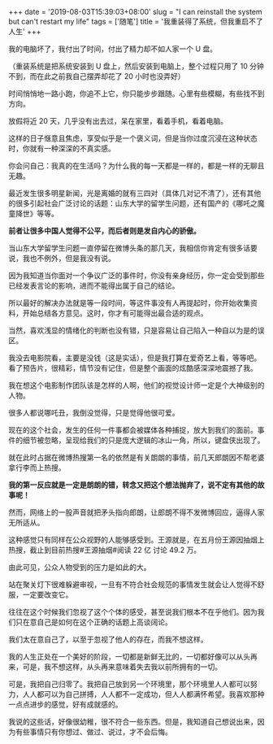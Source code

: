 +++
date = '2019-08-03T15:39:03+08:00'
slug = "I can reinstall the system but can't restart my life"
tags = ['随笔']
title = '我重装得了系统，但我重启不了人生'
+++

我的电脑坏了，我付出了时间，付出了精力却不如人家一个 U 盘。

（重装系统是把系统安装到 U 盘上，然后安装到电脑上，整个过程只用了 10 分钟不到，而在此之前我自己摆弄却花了 20 小时也没弄好）

时间悄悄地一路小跑，你追不上它，你只能步步跟随。心里有些模糊，有些找不到方向。

放假将近 20 天，几乎没有出去过，呆在家里，看着手机，看着电脑。

这样的日子惬意且焦虑，享受似乎是一个褒义词，但是当你过度沉浸在这种状态时，你就有一种深深的不真实感。

你会问自己：我真的在生活吗？为什么我的每一天都是一样的，都是一样的无聊且无趣。

最近发生很多明星新闻，光是离婚的就有三四对（具体几对记不清了），还有其他的很多引起社会广泛讨论的话题：山东大学的留学生问题，还有国产的《哪吒之魔童降世》等等。

**前者让很多中国人觉得不公平，而后者则是发自内心的骄傲。**

当山东大学留学生问题一直停留在微博头条的那几天，我相信你肯定有很多话要说，我也不例外，但是我没有说。

因为我知道当你面对一个争议广泛的事件时，你没有亲身经历，你一定会受到那些已经发表言论的影响，进而不能得出属于自己的结论。

所以最好的解决办法就是等一段时间，等这件事没有人再提起时，你开始收集资料，开始总结各方意见。这时，你才有可能得出最合适的观点。

当然，喜欢浅显的情绪化的判断也没有错，只是容易让自己陷入一种自以为是的误区。

我没去电影院看，主要是没钱（这是实话），但是我打算在爱奇艺上看，等等吧。看了预告片，很精彩，情节没有记住，但是整个画面的炫酷感深深地震撼了我。

我在想这个电影制作团队该是怎样的人啊，他们的视觉设计师一定是个大神级别的人物。

很多人都说哪吒丑，我倒没觉得，只是觉得他很可爱。

现在的这个社会，发生的任何一件事都会被媒体各种捕捉，放大到我们的面前。事件的细节被忽略，呈现给我们的只是庞大逻辑的冰山一角，所以，键盘侠出现了。

就在此时占据在微博热搜第一名的依然是有关朗朗的事情，前几天郎朗因不帮老婆拿行李而上热搜。

**我的第一反应就是一定是朗朗的错，转念又把这个想法抛弃了，说不定有其他的故事呢！**

然而，网络上的一股声音就把矛头指向郎朗，让郎朗不得不发微博回应，逼得人家无所适从。

这种感觉只有同样在公众视野的人能够感受到。王源就是，在五月份王源因抽烟上热搜，截止到目前热搜#王源抽烟#阅读 22 亿 讨论 49.2 万。

由此可见，公众人物受到的压力是如此的大。

站在聚关灯下很难躲避审视，一旦有不符合社会规范的事情发生就会让人觉得不舒服，一定要改变它。

往往在这个时候我们忽视了这个个体的感受，甚至说我们根本不在乎他们。因为我们只在意自己是如何在这个正确的话题上高谈阔论。

我们太在意自己了，以至于忽视了他人的存在，而我不想这样。

我的人生正处在一个美好的阶段，一切都是新鲜无比的，一切都好像可以从头再来，可是，我不想这样，从头再来意味着失去我以前所拥有的一切。

可是，我把自己归零了。我把自己放到另一个环境里，那个环境里人人都可以努力，人人都可以为自己拼搏，人人都不一定成功，但人人都满怀希望。我喜欢那种一点点进步的感觉，好有成就感的。

我说的这些话，好像很幼稚，很不符合一些东西。但是，我知道自己想说出来，因为有些事情只有你想过、做过、说过，才不会后悔。
